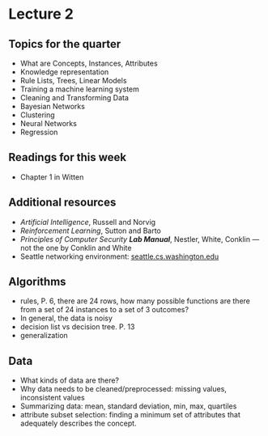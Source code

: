 Lecture 2
=========

## Topics for the quarter

* What are Concepts, Instances, Attributes
* Knowledge representation
* Rule Lists, Trees, Linear Models
* Training a machine learning system
* Cleaning and Transforming Data
* Bayesian Networks
* Clustering
* Neural Networks
* Regression

## Readings for this week

* Chapter 1 in Witten

## Additional resources

* *Artificial Intelligence*, Russell and Norvig
* *Reinforcement Learning*, Sutton and Barto
* *Principles of Computer Security **Lab Manual***, Nestler, White, Conklin — not the one by Conklin and White
* Seattle networking environment: [seattle.cs.washington.edu](https://seattle.cs.washington.edu/html/)

## Algorithms

* rules, P. 6, there are 24 rows, how many possible functions are there from a set of 24 instances to a set of 3 outcomes?
* In general, the data is noisy
* decision list vs decision tree. P. 13
* generalization

## Data

* What kinds of data are there?
* Why data needs to be cleaned/preprocessed: missing values, inconsistent values
* Summarizing data: mean, standard deviation, min, max, quartiles
* attribute subset selection: finding a minimum set of attributes that adequately describes the concept.
